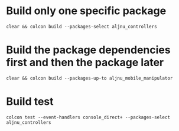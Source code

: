 # Build only one specific package
```
clear && colcon build --packages-select aljnu_controllers
```

# Build the package dependencies first and then the package later
```
clear && colcon build --packages-up-to aljnu_mobile_manipulator
```

# Build test
```
colcon test --event-handlers console_direct+ --packages-select aljnu_controllers
```